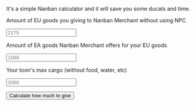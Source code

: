 It's a simple Nanban calculator and it will save you some ducats and time.

<script src="{{ site.baseurl }}{% link assets/js/nanban.js %}"></script>
<label for="pre_npc_eu_amount">Amount of EU goods you giving to Nanban Merchant without using NPC</label>

<input type="number" id="pre_npc_eu_amount" placeholder="2175">

<label for="pre_ea_amount">Amount of EA goods Nanban Merchant offers for your EU goods</label>

<input type="number" id="pre_ea_amount" placeholder="1000">

<label for="max_cargo">Your toon's max cargo (without food, water, etc)</label>

<input type="number" id="max_cargo" placeholder="3000">

<button class="btn" onclick="nanban_calc()">Calculate how much to give</button>

<p id="result"></p>
